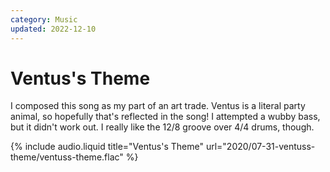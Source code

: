 ```yaml
---
category: Music
updated: 2022-12-10
---
```


# Ventus's Theme

I composed this song as my part of an art trade. Ventus is a literal party animal, so hopefully that's reflected in the song! I attempted a wubby bass, but it didn't work out. I really like the 12/8 groove over 4/4 drums, though.

{% include audio.liquid title="Ventus's Theme" url="2020/07-31-ventuss-theme/ventuss-theme.flac" %}
